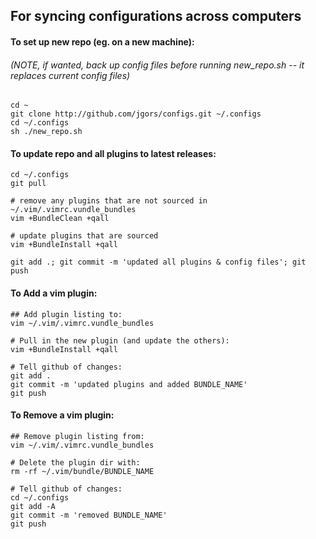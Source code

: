 ## For syncing configurations across computers

#### To set up new repo (eg. on a new machine):
###### (NOTE, if wanted, back up config files before running new_repo.sh -- it replaces current config files) 
```
cd ~
git clone http://github.com/jgors/configs.git ~/.configs
cd ~/.configs
sh ./new_repo.sh
```

#### To update repo and all plugins to latest releases:
```
cd ~/.configs
git pull

# remove any plugins that are not sourced in ~/.vim/.vimrc.vundle_bundles
vim +BundleClean +qall

# update plugins that are sourced
vim +BundleInstall +qall

git add .; git commit -m 'updated all plugins & config files'; git push
```

#### To Add a vim plugin:
```
## Add plugin listing to:
vim ~/.vim/.vimrc.vundle_bundles

# Pull in the new plugin (and update the others):
vim +BundleInstall +qall

# Tell github of changes:
git add .
git commit -m 'updated plugins and added BUNDLE_NAME'
git push
```

#### To Remove a vim plugin:
```
## Remove plugin listing from:
vim ~/.vim/.vimrc.vundle_bundles

# Delete the plugin dir with:
rm -rf ~/.vim/bundle/BUNDLE_NAME

# Tell github of changes:
cd ~/.configs
git add -A
git commit -m 'removed BUNDLE_NAME'
git push

```
